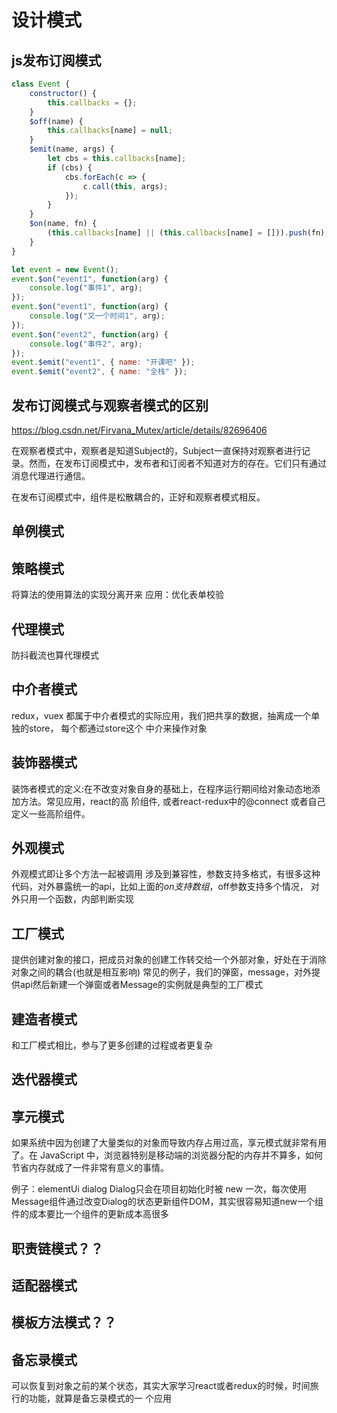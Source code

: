 # 设计模式

## js发布订阅模式

```js
class Event {
    constructor() {
        this.callbacks = {};
    }
    $off(name) {
        this.callbacks[name] = null;
    }
    $emit(name, args) {
        let cbs = this.callbacks[name];
        if (cbs) {
            cbs.forEach(c => {
                c.call(this, args);
            });
        }
    }
    $on(name, fn) {
        (this.callbacks[name] || (this.callbacks[name] = [])).push(fn);
    }
}

let event = new Event();
event.$on("event1", function(arg) {
    console.log("事件1", arg);
});
event.$on("event1", function(arg) {
    console.log("又一个时间1", arg);
});
event.$on("event2", function(arg) {
    console.log("事件2", arg);
});
event.$emit("event1", { name: "开课吧" });
event.$emit("event2", { name: "全栈" });

```

## 发布订阅模式与观察者模式的区别

https://blog.csdn.net/Firvana_Mutex/article/details/82696406

在观察者模式中，观察者是知道Subject的，Subject一直保持对观察者进行记录。然而，在发布订阅模式中，发布者和订阅者不知道对方的存在。它们只有通过消息代理进行通信。

在发布订阅模式中，组件是松散耦合的，正好和观察者模式相反。

## 单例模式

## 策略模式
将算法的使用算法的实现分离开来
应用：优化表单校验

## 代理模式
防抖截流也算代理模式

## 中介者模式
redux，vuex 都属于中介者模式的实际应用，我们把共享的数据，抽离成一个单独的store， 每个都通过store这个 中介来操作对象

## 装饰器模式
装饰者模式的定义:在不改变对象自身的基础上，在程序运行期间给对象动态地添加方法。常见应用，react的高 阶组件, 或者react-redux中的@connect 或者自己定义一些高阶组件。

## 外观模式
外观模式即让多个方法一起被调用
涉及到兼容性，参数支持多格式，有很多这种代码，对外暴露统一的api，比如上面的$on 支持数组，$off参数支持多个情况， 对外只用一个函数，内部判断实现

## 工厂模式
提供创建对象的接口，把成员对象的创建工作转交给一个外部对象，好处在于消除对象之间的耦合(也就是相互影响)
常见的例子，我们的弹窗，message，对外提供api然后新建一个弹窗或者Message的实例就是典型的工厂模式

## 建造者模式
和工厂模式相比，参与了更多创建的过程或者更复杂

## 迭代器模式

## 享元模式
如果系统中因为创建了大量类似的对象而导致内存占用过高，享元模式就非常有用了。在 JavaScript 中，浏览器特别是移动端的浏览器分配的内存并不算多，如何节省内存就成了一件非常有意义的事情。

例子：elementUi dialog
Dialog只会在项目初始化时被 new 一次，每次使用Message组件通过改变Dialog的状态更新组件DOM，其实很容易知道new一个组件的成本要比一个组件的更新成本高很多

## 职责链模式？？

## 适配器模式

## 模板方法模式？？

## 备忘录模式
可以恢复到对象之前的某个状态，其实大家学习react或者redux的时候，时间旅行的功能，就算是备忘录模式的一 个应用



